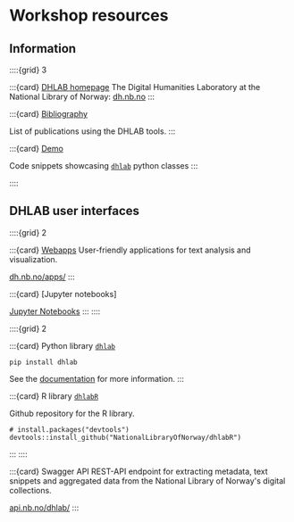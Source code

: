 # Workshop resources

## Information

::::{grid} 3

:::{card} [DHLAB homepage](https://www.nb.no/dh-lab/)
The Digital Humanities Laboratory at the National Library of Norway:
[dh.nb.no](https://www.nb.no/dh-lab/)
:::

:::{card} [Bibliography](https://nationallibraryofnorway.github.io/digital_tekstanalyse/bibliography/bibliography.html)

List of publications using the DHLAB tools.
:::

:::{card} [Demo](https://nationallibraryofnorway.github.io/digital_tekstanalyse/dhlab_class_demo.html)

Code snippets showcasing [`dhlab`](https://pypi.org/project/dhlab/) python classes
:::

::::

## DHLAB user interfaces

::::{grid} 2

:::{card} [Webapps](https://www.nb.no/dh-lab/apper/)
User-friendly applications for text analysis and visualization.

[dh.nb.no/apps/](https://www.nb.no/dh-lab/apper/)
:::

:::{card} [Jupyter notebooks]

[Jupyter Notebooks](https://nationallibraryofnorway.github.io/digital_tekstanalyse/)
:::
::::

::::{grid} 2

:::{card} Python library [`dhlab`](https://pypi.org/project/dhlab/)

```raw
pip install dhlab
```

See the [documentation](https://nationallibraryofnorway.github.io/DHLAB/) for more information.
:::

:::{card} R library [`dhlabR`](https://github.com/NationalLibraryOfNorway/dhlabR)

Github repository for the R library.

```raw
# install.packages("devtools")
devtools::install_github("NationalLibraryOfNorway/dhlabR")
```
:::
::::


:::{card} Swagger API
REST-API endpoint for extracting metadata, text snippets and aggregated data from the National Library of Norway's digital collections.

[api.nb.no/dhlab/](https://api.nb.no/dhlab/)
:::
